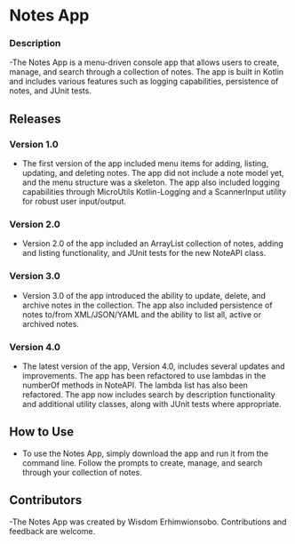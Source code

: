 # Notes App
### Description
 -The Notes App is a menu-driven console app that allows users to create, manage, and search through a collection of notes. The app is built in Kotlin and includes various features such as logging capabilities, persistence of notes, and JUnit tests.

## Releases
### Version 1.0
- The first version of the app included menu items for adding, listing, updating, and deleting notes. The app did not include a note model yet, and the menu structure was a skeleton. The app also included logging capabilities through MicroUtils Kotlin-Logging and a ScannerInput utility for robust user input/output.

### Version 2.0
- Version 2.0 of the app included an ArrayList collection of notes, adding and listing functionality, and JUnit tests for the new NoteAPI class.

### Version 3.0
- Version 3.0 of the app introduced the ability to update, delete, and archive notes in the collection. The app also included persistence of notes to/from XML/JSON/YAML and the ability to list all, active or archived notes.

### Version 4.0
- The latest version of the app, Version 4.0, includes several updates and improvements. The app has been refactored to use lambdas in the numberOf methods in NoteAPI. The lambda list has also been refactored. The app now includes search by description functionality and additional utility classes, along with JUnit tests where appropriate.

## How to Use
- To use the Notes App, simply download the app and run it from the command line. Follow the prompts to create, manage, and search through your collection of notes.

## Contributors
-The Notes App was created by Wisdom Erhimwionsobo. Contributions and feedback are welcome.
